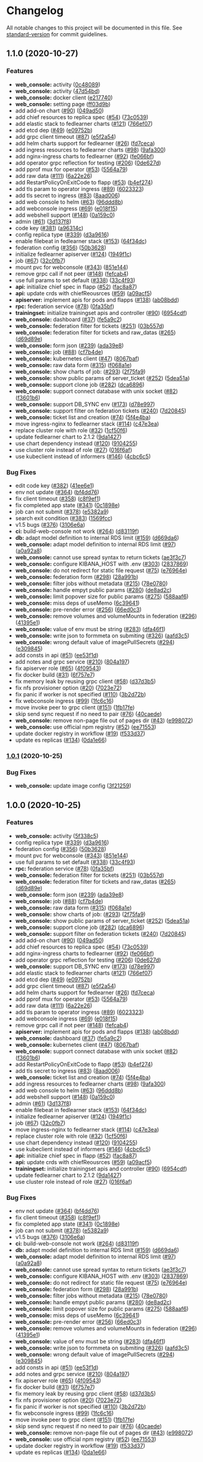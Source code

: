 # Changelog

All notable changes to this project will be documented in this file. See [standard-version](https://github.com/conventional-changelog/standard-version) for commit guidelines.

## 1.1.0 (2020-10-27)


### Features

* **web_console:** activity ([0c48089](https://github.com/bytedance/fedlearner/commit/0c4808944e8acc289e92a33e5362d45587e4806f))
* **web_console:** activity ([47d54bd](https://github.com/bytedance/fedlearner/commit/47d54bd3fba9b5e311ab7bd18c079792c518ac93))
* **web_console:** docker client ([e217740](https://github.com/bytedance/fedlearner/commit/e2177400cb183f9e35168b3e2b35ed053284d94e))
* **web_console:** setting page ([ff03d9b](https://github.com/bytedance/fedlearner/commit/ff03d9ba88e293e065346df1b8e6e107dce8b5b5))
* add add-on chart ([#90](https://github.com/bytedance/fedlearner/issues/90)) ([049ad50](https://github.com/bytedance/fedlearner/commit/049ad500c1cf384d24c7df462498e5abfdb45329))
* add chief resources to replica spec ([#54](https://github.com/bytedance/fedlearner/issues/54)) ([73c0539](https://github.com/bytedance/fedlearner/commit/73c053966e3bd5a8c7a9ecbcc26bc20c91dc321a))
* add elastic stack to fedlearner charts ([#121](https://github.com/bytedance/fedlearner/issues/121)) ([766ef07](https://github.com/bytedance/fedlearner/commit/766ef073afa2ce1d9baadec85bc2af7b7708f3bd))
* add etcd dep ([#49](https://github.com/bytedance/fedlearner/issues/49)) ([e09752b](https://github.com/bytedance/fedlearner/commit/e09752bd837425eef3cdd19f80e37cff55d3d3b7))
* add grpc client timeout ([#87](https://github.com/bytedance/fedlearner/issues/87)) ([e5f2a54](https://github.com/bytedance/fedlearner/commit/e5f2a5468f962def157fc575b1ff0910fcb4b5a6))
* add helm charts support for fedlearner ([#26](https://github.com/bytedance/fedlearner/issues/26)) ([fd7ceca](https://github.com/bytedance/fedlearner/commit/fd7ceca03f0627f43016023aa91961c78bcd38f9))
* add ingress resources to fedlearner charts ([#98](https://github.com/bytedance/fedlearner/issues/98)) ([9afa300](https://github.com/bytedance/fedlearner/commit/9afa3007cffa664f4a22c90592cb1397eaa9e574))
* add nginx-ingress charts to fedlearner ([#92](https://github.com/bytedance/fedlearner/issues/92)) ([fe066bf](https://github.com/bytedance/fedlearner/commit/fe066bf0f39c02e7250f6595c6947e3e4720f377))
* add operator grpc reflection for testing ([#206](https://github.com/bytedance/fedlearner/issues/206)) ([0de627d](https://github.com/bytedance/fedlearner/commit/0de627dc3aa44cb8dafc8b726fea507dd7635a40))
* add pprof mux for operator ([#53](https://github.com/bytedance/fedlearner/issues/53)) ([5564a79](https://github.com/bytedance/fedlearner/commit/5564a79652cb60ca24abd2c9adda3c4c72953fce))
* add raw data ([#111](https://github.com/bytedance/fedlearner/issues/111)) ([6a22e26](https://github.com/bytedance/fedlearner/commit/6a22e26aaa06ea5a1e4523363dfce592f975c7f4))
* add RestartPolicyOnExitCode to flapp ([#53](https://github.com/bytedance/fedlearner/issues/53)) ([b4ef274](https://github.com/bytedance/fedlearner/commit/b4ef274ff4e0d0ca170aaa02da8664bdb1a5d1e6))
* add tls param to operator ingress ([#89](https://github.com/bytedance/fedlearner/issues/89)) ([6023323](https://github.com/bytedance/fedlearner/commit/602332377ceb5dbc5db38094b708789a39cab58c))
* add tls secret to ingress ([#83](https://github.com/bytedance/fedlearner/issues/83)) ([8aad006](https://github.com/bytedance/fedlearner/commit/8aad006814a432cba1bc9cf143ca3faef207d21e))
* add web console to helm ([#63](https://github.com/bytedance/fedlearner/issues/63)) ([96ddd8b](https://github.com/bytedance/fedlearner/commit/96ddd8b65860da0a34663fb77d9a8975ecde0a41))
* add webconsole ingress ([#69](https://github.com/bytedance/fedlearner/issues/69)) ([e018f15](https://github.com/bytedance/fedlearner/commit/e018f1547e11fb9e6370c3a4ff7bcaf9e7cc82a6))
* add webshell support ([#148](https://github.com/bytedance/fedlearner/issues/148)) ([0a159c0](https://github.com/bytedance/fedlearner/commit/0a159c0f638d760496aa3a82cead6c348e531d1e))
* admin ([#61](https://github.com/bytedance/fedlearner/issues/61)) ([3d137f8](https://github.com/bytedance/fedlearner/commit/3d137f856efaf655f7731327af38df890084fa76))
* code key ([#381](https://github.com/bytedance/fedlearner/issues/381)) ([a96314c](https://github.com/bytedance/fedlearner/commit/a96314c85a226213f03cc3b1613a5ece6ce4d892))
* config replica type ([#339](https://github.com/bytedance/fedlearner/issues/339)) ([d3a9616](https://github.com/bytedance/fedlearner/commit/d3a96160142eea41fe385db78b8b2e6bf14e8362))
* enable filebeat in fedlearner stack ([#153](https://github.com/bytedance/fedlearner/issues/153)) ([64f34dc](https://github.com/bytedance/fedlearner/commit/64f34dc2f93e3088ab6765b09f488721f87a194b))
* federation config ([#356](https://github.com/bytedance/fedlearner/issues/356)) ([50b3628](https://github.com/bytedance/fedlearner/commit/50b3628a2bab258f74c68dd7356db378272d807a))
* initialize fedlearner apiserver ([#124](https://github.com/bytedance/fedlearner/issues/124)) ([1949f1c](https://github.com/bytedance/fedlearner/commit/1949f1c0e50926f4f2c7d24fb5b48c09f38248dc))
* job ([#67](https://github.com/bytedance/fedlearner/issues/67)) ([32c0fb7](https://github.com/bytedance/fedlearner/commit/32c0fb7e2308e7b39ec883d5dbd8cd709626ce0a))
* mount pvc for webconsole ([#343](https://github.com/bytedance/fedlearner/issues/343)) ([851e144](https://github.com/bytedance/fedlearner/commit/851e144db11d5e6e8b91473a26761e351633fc24))
* remove grpc call if not peer ([#148](https://github.com/bytedance/fedlearner/issues/148)) ([fefcab4](https://github.com/bytedance/fedlearner/commit/fefcab4723d1c213ce88fd799df667fcf0abb1f7))
* use full params to set default ([#338](https://github.com/bytedance/fedlearner/issues/338)) ([33c4f93](https://github.com/bytedance/fedlearner/commit/33c4f932724a4c29f8983637f42b359bc8c8eb6c))
* **api:** initialize chief spec in flapp ([#52](https://github.com/bytedance/fedlearner/issues/52)) ([fac8a87](https://github.com/bytedance/fedlearner/commit/fac8a8715c3f3006c479b5fef7e424bc2f295817))
* **api:** update crds with chiefReousrces ([#59](https://github.com/bytedance/fedlearner/issues/59)) ([a09acf5](https://github.com/bytedance/fedlearner/commit/a09acf54d979f73a089e0ba30474f18c57d954d4))
* **apiserver:** implement apis for pods and flapps ([#138](https://github.com/bytedance/fedlearner/issues/138)) ([ab08bdd](https://github.com/bytedance/fedlearner/commit/ab08bddd5d151da19b1c7ed95dde0d36a411d0e4))
* **rpc:** federation service ([#78](https://github.com/bytedance/fedlearner/issues/78)) ([0fa35bf](https://github.com/bytedance/fedlearner/commit/0fa35bf012b884e88bad66857c622816aa3b7757))
* **trainingset:** initialize trainingset apis and controller ([#90](https://github.com/bytedance/fedlearner/issues/90)) ([6954cdf](https://github.com/bytedance/fedlearner/commit/6954cdf3f240e9c505114715a7654db180d8349a))
* **web_console:** dashboard ([#37](https://github.com/bytedance/fedlearner/issues/37)) ([fe5a9c2](https://github.com/bytedance/fedlearner/commit/fe5a9c259efdbd3b6916c9a78da075f19a724ca1))
* **web_console:** federation filter for tickets ([#251](https://github.com/bytedance/fedlearner/issues/251)) ([03b557d](https://github.com/bytedance/fedlearner/commit/03b557d0ebfd610861eb6a5233e8aa8ae03e6196))
* **web_console:** federation filter for tickets and raw_datas ([#265](https://github.com/bytedance/fedlearner/issues/265)) ([d69d89e](https://github.com/bytedance/fedlearner/commit/d69d89e63acc6457ff389ffb81cce724419b5d5c))
* **web_console:** form json ([#239](https://github.com/bytedance/fedlearner/issues/239)) ([ada39e8](https://github.com/bytedance/fedlearner/commit/ada39e8939bdf763f340cf8f79f6a613150c39d5))
* **web_console:** job ([#88](https://github.com/bytedance/fedlearner/issues/88)) ([cf7b4de](https://github.com/bytedance/fedlearner/commit/cf7b4de7c90ea1af7321b73e5fc664c220933aa9))
* **web_console:** kubernetes client ([#47](https://github.com/bytedance/fedlearner/issues/47)) ([8067baf](https://github.com/bytedance/fedlearner/commit/8067baf2191ca840830534e3cbc8124e7a1d5f59))
* **web_console:** raw data form ([#315](https://github.com/bytedance/fedlearner/issues/315)) ([f068a1e](https://github.com/bytedance/fedlearner/commit/f068a1eb77ca0a09321f912232b710e873b58257))
* **web_console:** show charts of job: ([#293](https://github.com/bytedance/fedlearner/issues/293)) ([2f75fa9](https://github.com/bytedance/fedlearner/commit/2f75fa9079e2f51ebcef77b4d6183b186b7bb59a))
* **web_console:** show public params of server_ticket ([#252](https://github.com/bytedance/fedlearner/issues/252)) ([5dea51a](https://github.com/bytedance/fedlearner/commit/5dea51a7e32689fba2c113b641f9908a0cfd02c4))
* **web_console:** support clone job ([#282](https://github.com/bytedance/fedlearner/issues/282)) ([dca6896](https://github.com/bytedance/fedlearner/commit/dca68966c18aa9ecb3dad555176b7369b3d8e838))
* **web_console:** support connect database with unix socket ([#82](https://github.com/bytedance/fedlearner/issues/82)) ([f3601b6](https://github.com/bytedance/fedlearner/commit/f3601b6ee5b389cd06e9937c58eddbde29fa6637))
* **web_console:** support DB_SYNC env ([#173](https://github.com/bytedance/fedlearner/issues/173)) ([d78e997](https://github.com/bytedance/fedlearner/commit/d78e99787932d62af2397aa5b52c657a3b2b1305))
* **web_console:** support filter on federation tickets ([#240](https://github.com/bytedance/fedlearner/issues/240)) ([7d20845](https://github.com/bytedance/fedlearner/commit/7d2084590b4c690973c46f627c8741a8dfc79dd9))
* **web_console:** ticket list and creation ([#74](https://github.com/bytedance/fedlearner/issues/74)) ([5f4e4ba](https://github.com/bytedance/fedlearner/commit/5f4e4baa95f69b6ae7dad37e6e520e4548d87cb2))
* move ingress-nginx to fedlearner stack ([#114](https://github.com/bytedance/fedlearner/issues/114)) ([c47e3ea](https://github.com/bytedance/fedlearner/commit/c47e3eabaf539272fc91dad6397d7f17d08063fd))
* replace cluster role with role ([#32](https://github.com/bytedance/fedlearner/issues/32)) ([1cf50f6](https://github.com/bytedance/fedlearner/commit/1cf50f635ae4b7f0d954d98d36ea72e15330ebfc))
* update fedlearner chart to 2.1.2 ([9da1427](https://github.com/bytedance/fedlearner/commit/9da1427455b60086cf69158c41e9a0ef969ec92a))
* use chart dependency instead ([#120](https://github.com/bytedance/fedlearner/issues/120)) ([9104255](https://github.com/bytedance/fedlearner/commit/9104255748b6a1e113e9866fb51913931cda5a0c))
* use cluster role instead of role ([#27](https://github.com/bytedance/fedlearner/issues/27)) ([016f6af](https://github.com/bytedance/fedlearner/commit/016f6af8067485745d897c70d7034bb9a288ce77))
* use kubeclient instead of informers ([#146](https://github.com/bytedance/fedlearner/issues/146)) ([4cbc6c5](https://github.com/bytedance/fedlearner/commit/4cbc6c5c23401984d3e387e6d3647017c1274e90))


### Bug Fixes

*  edit code key ([#382](https://github.com/bytedance/fedlearner/issues/382)) ([41ee6e1](https://github.com/bytedance/fedlearner/commit/41ee6e137817b7793a98a3472e228782208d4015))
* env not update ([#364](https://github.com/bytedance/fedlearner/issues/364)) ([bf4dd76](https://github.com/bytedance/fedlearner/commit/bf4dd76110268704008a12e62b281648d40b8691))
* fix client timeout ([#358](https://github.com/bytedance/fedlearner/issues/358)) ([c8f9ef1](https://github.com/bytedance/fedlearner/commit/c8f9ef142f870366bb2048197702baa27294cc47))
* fix completed app state ([#341](https://github.com/bytedance/fedlearner/issues/341)) ([0c1898e](https://github.com/bytedance/fedlearner/commit/0c1898e16c0c1d7834dd83212f6b5efe58ffcb73))
* job can not submit ([#378](https://github.com/bytedance/fedlearner/issues/378)) ([e5382a9](https://github.com/bytedance/fedlearner/commit/e5382a9e38c0f48ac405f63d5beda90391291037))
* search exit condition ([#383](https://github.com/bytedance/fedlearner/issues/383)) ([1569fcc](https://github.com/bytedance/fedlearner/commit/1569fcc03809a9cad7fcd0cdb9c551d765147d15))
* v1.5 bugs ([#376](https://github.com/bytedance/fedlearner/issues/376)) ([3106e6a](https://github.com/bytedance/fedlearner/commit/3106e6a920fd273439c5d6fdc1afd992e8050048))
* **ci:** build-web-console not work ([#264](https://github.com/bytedance/fedlearner/issues/264)) ([d83119f](https://github.com/bytedance/fedlearner/commit/d83119fee228f35ea87b73a8cfa882a2e10c97ae))
* **db:** adapt model definition to internal RDS limit ([#159](https://github.com/bytedance/fedlearner/issues/159)) ([d669da6](https://github.com/bytedance/fedlearner/commit/d669da6473e3a362feacfc59ec9537040216379e))
* **web_console:** adapt model definition to internal RDS limit ([#97](https://github.com/bytedance/fedlearner/issues/97)) ([a0a92a8](https://github.com/bytedance/fedlearner/commit/a0a92a84f86e63b575fac0b441d44e8ad77eac3c))
* **web_console:** cannot use spread syntax to return tickets ([ae3f3c7](https://github.com/bytedance/fedlearner/commit/ae3f3c78d09e848a3f122af40a8158b1cc594339))
* **web_console:** configure KIBANA_HOST with .env ([#303](https://github.com/bytedance/fedlearner/issues/303)) ([2837869](https://github.com/bytedance/fedlearner/commit/2837869856360b583cc25ba0a46c31883802fd80))
* **web_console:** do not redirect for static file request ([#75](https://github.com/bytedance/fedlearner/issues/75)) ([e76964e](https://github.com/bytedance/fedlearner/commit/e76964e1d798637cb864f15b0547628b952fd2a0))
* **web_console:** federation form ([#298](https://github.com/bytedance/fedlearner/issues/298)) ([28a991b](https://github.com/bytedance/fedlearner/commit/28a991b7e468edfea8a7a584efb9be8a161b5092))
* **web_console:** filter jobs without metadata ([#215](https://github.com/bytedance/fedlearner/issues/215)) ([78e0780](https://github.com/bytedance/fedlearner/commit/78e07800cefb5fb580d2efc41bc6296655840145))
* **web_console:** handle empyt public params ([#280](https://github.com/bytedance/fedlearner/issues/280)) ([de8ad2c](https://github.com/bytedance/fedlearner/commit/de8ad2c05d59d2c13fb625dcc6c74f38bb134768))
* **web_console:** limit popover size for public params ([#275](https://github.com/bytedance/fedlearner/issues/275)) ([588aaf6](https://github.com/bytedance/fedlearner/commit/588aaf642de0d17d9e9a4a56d4a61f2034b89069))
* **web_console:** miss deps of useMemo ([6c39641](https://github.com/bytedance/fedlearner/commit/6c3964173d946a431b3535a5c7adcd9e09eabd4d))
* **web_console:** pre-render error ([#256](https://github.com/bytedance/fedlearner/issues/256)) ([66ed0c3](https://github.com/bytedance/fedlearner/commit/66ed0c3209e6843c32c8d39b87464ffd1ff722f5))
* **web_console:** remove volumes and volumeMounts in federation ([#296](https://github.com/bytedance/fedlearner/issues/296)) ([41395e1](https://github.com/bytedance/fedlearner/commit/41395e113c2c376a05a8f454a5848ee44f843301))
* **web_console:** value of env must be string ([#283](https://github.com/bytedance/fedlearner/issues/283)) ([dfa46f1](https://github.com/bytedance/fedlearner/commit/dfa46f16f44e1064d3dd3671ab99eb80f5b561e0))
* **web_console:** write json to formmeta on submiting ([#326](https://github.com/bytedance/fedlearner/issues/326)) ([aafd3c5](https://github.com/bytedance/fedlearner/commit/aafd3c5367af35862fe58daf8131db38a9abed42))
* **web_console:** wrong default value of imagePullSecrets ([#294](https://github.com/bytedance/fedlearner/issues/294)) ([e309845](https://github.com/bytedance/fedlearner/commit/e3098453e4179e46fad0f6375d8a6b781d527c4f))
* add consts in api ([#51](https://github.com/bytedance/fedlearner/issues/51)) ([ee53f1d](https://github.com/bytedance/fedlearner/commit/ee53f1d83c6fdc7a9eea95a4c5a69629cdc0480c))
* add notes and grpc service ([#210](https://github.com/bytedance/fedlearner/issues/210)) ([804a197](https://github.com/bytedance/fedlearner/commit/804a197df6b9a8e2e407ae498451d9939723fbf8))
* fix apiserver role ([#65](https://github.com/bytedance/fedlearner/issues/65)) ([4f09543](https://github.com/bytedance/fedlearner/commit/4f0954315a401e86f1b128e4d79b0d8e8f0e009f))
* fix docker build ([#31](https://github.com/bytedance/fedlearner/issues/31)) ([6f757e7](https://github.com/bytedance/fedlearner/commit/6f757e744746a3097d6ed1eb16b826428c6cf742))
* fix memory leak by reusing grpc client ([#58](https://github.com/bytedance/fedlearner/issues/58)) ([d37d3b5](https://github.com/bytedance/fedlearner/commit/d37d3b58f2b3c971de4b0914ffdb85c4a7638a60))
* fix nfs provisioner option ([#20](https://github.com/bytedance/fedlearner/issues/20)) ([7023e72](https://github.com/bytedance/fedlearner/commit/7023e72537368b97c8ed2690bf54daf4fe960230))
* fix panic if worker is not specified ([#110](https://github.com/bytedance/fedlearner/issues/110)) ([3b2d72b](https://github.com/bytedance/fedlearner/commit/3b2d72bc3185f35f41cb729088d93cfd61a36166))
* fix webconsole ingress ([#99](https://github.com/bytedance/fedlearner/issues/99)) ([1fc6c16](https://github.com/bytedance/fedlearner/commit/1fc6c168317ca795b7c30322f0202980ae65cbea))
* move invoke peer to grpc client ([#151](https://github.com/bytedance/fedlearner/issues/151)) ([1fb17fe](https://github.com/bytedance/fedlearner/commit/1fb17fe5887a0895fd976f621b4d9bac38a092e9))
* skip send sync request if no need to pair ([#76](https://github.com/bytedance/fedlearner/issues/76)) ([40caede](https://github.com/bytedance/fedlearner/commit/40caede366fa936016e14e93502ffad49440cb2f))
* **web_console:** remove non-page file out of pages dir ([#43](https://github.com/bytedance/fedlearner/issues/43)) ([e998072](https://github.com/bytedance/fedlearner/commit/e998072487d5dcbe58b399163f923ed7335b39f7))
* **web_console:** use official npm registry ([#52](https://github.com/bytedance/fedlearner/issues/52)) ([ee71553](https://github.com/bytedance/fedlearner/commit/ee715532c3175a7184c2ba0b653a4c5ce14c5131))
* update docker registry in workflow ([#19](https://github.com/bytedance/fedlearner/issues/19)) ([f533d37](https://github.com/bytedance/fedlearner/commit/f533d3751de2842ff7d498b2ef92eab9225034f6))
* update es replicas ([#134](https://github.com/bytedance/fedlearner/issues/134)) ([0da1e66](https://github.com/bytedance/fedlearner/commit/0da1e66ffd8b373701488a11bbcba0c22ae1dd18))

### [1.0.1](https://github.com/bytedance/fedlearner/compare/v1.0.0...v1.0.1) (2020-10-25)


### Bug Fixes

* **web_console:** update image config ([3f21259](https://github.com/bytedance/fedlearner/commit/3f212597d8a6e95f8c75ce683e32c6ac1e5a5dc4))

## 1.0.0 (2020-10-25)


### Features

* **web_console:** activity ([5f338c5](https://github.com/bytedance/fedlearner/commit/5f338c5178b4b972a56fad19bfa77917e068e6b3))
* config replica type ([#339](https://github.com/bytedance/fedlearner/issues/339)) ([d3a9616](https://github.com/bytedance/fedlearner/commit/d3a96160142eea41fe385db78b8b2e6bf14e8362))
* federation config ([#356](https://github.com/bytedance/fedlearner/issues/356)) ([50b3628](https://github.com/bytedance/fedlearner/commit/50b3628a2bab258f74c68dd7356db378272d807a))
* mount pvc for webconsole ([#343](https://github.com/bytedance/fedlearner/issues/343)) ([851e144](https://github.com/bytedance/fedlearner/commit/851e144db11d5e6e8b91473a26761e351633fc24))
* use full params to set default ([#338](https://github.com/bytedance/fedlearner/issues/338)) ([33c4f93](https://github.com/bytedance/fedlearner/commit/33c4f932724a4c29f8983637f42b359bc8c8eb6c))
* **rpc:** federation service ([#78](https://github.com/bytedance/fedlearner/issues/78)) ([0fa35bf](https://github.com/bytedance/fedlearner/commit/0fa35bf012b884e88bad66857c622816aa3b7757))
* **web_console:** federation filter for tickets ([#251](https://github.com/bytedance/fedlearner/issues/251)) ([03b557d](https://github.com/bytedance/fedlearner/commit/03b557d0ebfd610861eb6a5233e8aa8ae03e6196))
* **web_console:** federation filter for tickets and raw_datas ([#265](https://github.com/bytedance/fedlearner/issues/265)) ([d69d89e](https://github.com/bytedance/fedlearner/commit/d69d89e63acc6457ff389ffb81cce724419b5d5c))
* **web_console:** form json ([#239](https://github.com/bytedance/fedlearner/issues/239)) ([ada39e8](https://github.com/bytedance/fedlearner/commit/ada39e8939bdf763f340cf8f79f6a613150c39d5))
* **web_console:** job ([#88](https://github.com/bytedance/fedlearner/issues/88)) ([cf7b4de](https://github.com/bytedance/fedlearner/commit/cf7b4de7c90ea1af7321b73e5fc664c220933aa9))
* **web_console:** raw data form ([#315](https://github.com/bytedance/fedlearner/issues/315)) ([f068a1e](https://github.com/bytedance/fedlearner/commit/f068a1eb77ca0a09321f912232b710e873b58257))
* **web_console:** show charts of job: ([#293](https://github.com/bytedance/fedlearner/issues/293)) ([2f75fa9](https://github.com/bytedance/fedlearner/commit/2f75fa9079e2f51ebcef77b4d6183b186b7bb59a))
* **web_console:** show public params of server_ticket ([#252](https://github.com/bytedance/fedlearner/issues/252)) ([5dea51a](https://github.com/bytedance/fedlearner/commit/5dea51a7e32689fba2c113b641f9908a0cfd02c4))
* **web_console:** support clone job ([#282](https://github.com/bytedance/fedlearner/issues/282)) ([dca6896](https://github.com/bytedance/fedlearner/commit/dca68966c18aa9ecb3dad555176b7369b3d8e838))
* **web_console:** support filter on federation tickets ([#240](https://github.com/bytedance/fedlearner/issues/240)) ([7d20845](https://github.com/bytedance/fedlearner/commit/7d2084590b4c690973c46f627c8741a8dfc79dd9))
* add add-on chart ([#90](https://github.com/bytedance/fedlearner/issues/90)) ([049ad50](https://github.com/bytedance/fedlearner/commit/049ad500c1cf384d24c7df462498e5abfdb45329))
* add chief resources to replica spec ([#54](https://github.com/bytedance/fedlearner/issues/54)) ([73c0539](https://github.com/bytedance/fedlearner/commit/73c053966e3bd5a8c7a9ecbcc26bc20c91dc321a))
* add nginx-ingress charts to fedlearner ([#92](https://github.com/bytedance/fedlearner/issues/92)) ([fe066bf](https://github.com/bytedance/fedlearner/commit/fe066bf0f39c02e7250f6595c6947e3e4720f377))
* add operator grpc reflection for testing ([#206](https://github.com/bytedance/fedlearner/issues/206)) ([0de627d](https://github.com/bytedance/fedlearner/commit/0de627dc3aa44cb8dafc8b726fea507dd7635a40))
* **web_console:** support DB_SYNC env ([#173](https://github.com/bytedance/fedlearner/issues/173)) ([d78e997](https://github.com/bytedance/fedlearner/commit/d78e99787932d62af2397aa5b52c657a3b2b1305))
* add elastic stack to fedlearner charts ([#121](https://github.com/bytedance/fedlearner/issues/121)) ([766ef07](https://github.com/bytedance/fedlearner/commit/766ef073afa2ce1d9baadec85bc2af7b7708f3bd))
* add etcd dep ([#49](https://github.com/bytedance/fedlearner/issues/49)) ([e09752b](https://github.com/bytedance/fedlearner/commit/e09752bd837425eef3cdd19f80e37cff55d3d3b7))
* add grpc client timeout ([#87](https://github.com/bytedance/fedlearner/issues/87)) ([e5f2a54](https://github.com/bytedance/fedlearner/commit/e5f2a5468f962def157fc575b1ff0910fcb4b5a6))
* add helm charts support for fedlearner ([#26](https://github.com/bytedance/fedlearner/issues/26)) ([fd7ceca](https://github.com/bytedance/fedlearner/commit/fd7ceca03f0627f43016023aa91961c78bcd38f9))
* add pprof mux for operator ([#53](https://github.com/bytedance/fedlearner/issues/53)) ([5564a79](https://github.com/bytedance/fedlearner/commit/5564a79652cb60ca24abd2c9adda3c4c72953fce))
* add raw data ([#111](https://github.com/bytedance/fedlearner/issues/111)) ([6a22e26](https://github.com/bytedance/fedlearner/commit/6a22e26aaa06ea5a1e4523363dfce592f975c7f4))
* add tls param to operator ingress ([#89](https://github.com/bytedance/fedlearner/issues/89)) ([6023323](https://github.com/bytedance/fedlearner/commit/602332377ceb5dbc5db38094b708789a39cab58c))
* add webconsole ingress ([#69](https://github.com/bytedance/fedlearner/issues/69)) ([e018f15](https://github.com/bytedance/fedlearner/commit/e018f1547e11fb9e6370c3a4ff7bcaf9e7cc82a6))
* remove grpc call if not peer ([#148](https://github.com/bytedance/fedlearner/issues/148)) ([fefcab4](https://github.com/bytedance/fedlearner/commit/fefcab4723d1c213ce88fd799df667fcf0abb1f7))
* **apiserver:** implement apis for pods and flapps ([#138](https://github.com/bytedance/fedlearner/issues/138)) ([ab08bdd](https://github.com/bytedance/fedlearner/commit/ab08bddd5d151da19b1c7ed95dde0d36a411d0e4))
* **web_console:** dashboard ([#37](https://github.com/bytedance/fedlearner/issues/37)) ([fe5a9c2](https://github.com/bytedance/fedlearner/commit/fe5a9c259efdbd3b6916c9a78da075f19a724ca1))
* **web_console:** kubernetes client ([#47](https://github.com/bytedance/fedlearner/issues/47)) ([8067baf](https://github.com/bytedance/fedlearner/commit/8067baf2191ca840830534e3cbc8124e7a1d5f59))
* **web_console:** support connect database with unix socket ([#82](https://github.com/bytedance/fedlearner/issues/82)) ([f3601b6](https://github.com/bytedance/fedlearner/commit/f3601b6ee5b389cd06e9937c58eddbde29fa6637))
* add RestartPolicyOnExitCode to flapp ([#53](https://github.com/bytedance/fedlearner/issues/53)) ([b4ef274](https://github.com/bytedance/fedlearner/commit/b4ef274ff4e0d0ca170aaa02da8664bdb1a5d1e6))
* add tls secret to ingress ([#83](https://github.com/bytedance/fedlearner/issues/83)) ([8aad006](https://github.com/bytedance/fedlearner/commit/8aad006814a432cba1bc9cf143ca3faef207d21e))
* **web_console:** ticket list and creation ([#74](https://github.com/bytedance/fedlearner/issues/74)) ([5f4e4ba](https://github.com/bytedance/fedlearner/commit/5f4e4baa95f69b6ae7dad37e6e520e4548d87cb2))
* add ingress resources to fedlearner charts ([#98](https://github.com/bytedance/fedlearner/issues/98)) ([9afa300](https://github.com/bytedance/fedlearner/commit/9afa3007cffa664f4a22c90592cb1397eaa9e574))
* add web console to helm ([#63](https://github.com/bytedance/fedlearner/issues/63)) ([96ddd8b](https://github.com/bytedance/fedlearner/commit/96ddd8b65860da0a34663fb77d9a8975ecde0a41))
* add webshell support ([#148](https://github.com/bytedance/fedlearner/issues/148)) ([0a159c0](https://github.com/bytedance/fedlearner/commit/0a159c0f638d760496aa3a82cead6c348e531d1e))
* admin ([#61](https://github.com/bytedance/fedlearner/issues/61)) ([3d137f8](https://github.com/bytedance/fedlearner/commit/3d137f856efaf655f7731327af38df890084fa76))
* enable filebeat in fedlearner stack ([#153](https://github.com/bytedance/fedlearner/issues/153)) ([64f34dc](https://github.com/bytedance/fedlearner/commit/64f34dc2f93e3088ab6765b09f488721f87a194b))
* initialize fedlearner apiserver ([#124](https://github.com/bytedance/fedlearner/issues/124)) ([1949f1c](https://github.com/bytedance/fedlearner/commit/1949f1c0e50926f4f2c7d24fb5b48c09f38248dc))
* job ([#67](https://github.com/bytedance/fedlearner/issues/67)) ([32c0fb7](https://github.com/bytedance/fedlearner/commit/32c0fb7e2308e7b39ec883d5dbd8cd709626ce0a))
* move ingress-nginx to fedlearner stack ([#114](https://github.com/bytedance/fedlearner/issues/114)) ([c47e3ea](https://github.com/bytedance/fedlearner/commit/c47e3eabaf539272fc91dad6397d7f17d08063fd))
* replace cluster role with role ([#32](https://github.com/bytedance/fedlearner/issues/32)) ([1cf50f6](https://github.com/bytedance/fedlearner/commit/1cf50f635ae4b7f0d954d98d36ea72e15330ebfc))
* use chart dependency instead ([#120](https://github.com/bytedance/fedlearner/issues/120)) ([9104255](https://github.com/bytedance/fedlearner/commit/9104255748b6a1e113e9866fb51913931cda5a0c))
* use kubeclient instead of informers ([#146](https://github.com/bytedance/fedlearner/issues/146)) ([4cbc6c5](https://github.com/bytedance/fedlearner/commit/4cbc6c5c23401984d3e387e6d3647017c1274e90))
* **api:** initialize chief spec in flapp ([#52](https://github.com/bytedance/fedlearner/issues/52)) ([fac8a87](https://github.com/bytedance/fedlearner/commit/fac8a8715c3f3006c479b5fef7e424bc2f295817))
* **api:** update crds with chiefReousrces ([#59](https://github.com/bytedance/fedlearner/issues/59)) ([a09acf5](https://github.com/bytedance/fedlearner/commit/a09acf54d979f73a089e0ba30474f18c57d954d4))
* **trainingset:** initialize trainingset apis and controller ([#90](https://github.com/bytedance/fedlearner/issues/90)) ([6954cdf](https://github.com/bytedance/fedlearner/commit/6954cdf3f240e9c505114715a7654db180d8349a))
* update fedlearner chart to 2.1.2 ([9da1427](https://github.com/bytedance/fedlearner/commit/9da1427455b60086cf69158c41e9a0ef969ec92a))
* use cluster role instead of role ([#27](https://github.com/bytedance/fedlearner/issues/27)) ([016f6af](https://github.com/bytedance/fedlearner/commit/016f6af8067485745d897c70d7034bb9a288ce77))


### Bug Fixes

* env not update ([#364](https://github.com/bytedance/fedlearner/issues/364)) ([bf4dd76](https://github.com/bytedance/fedlearner/commit/bf4dd76110268704008a12e62b281648d40b8691))
* fix client timeout ([#358](https://github.com/bytedance/fedlearner/issues/358)) ([c8f9ef1](https://github.com/bytedance/fedlearner/commit/c8f9ef142f870366bb2048197702baa27294cc47))
* fix completed app state ([#341](https://github.com/bytedance/fedlearner/issues/341)) ([0c1898e](https://github.com/bytedance/fedlearner/commit/0c1898e16c0c1d7834dd83212f6b5efe58ffcb73))
* job can not submit ([#378](https://github.com/bytedance/fedlearner/issues/378)) ([e5382a9](https://github.com/bytedance/fedlearner/commit/e5382a9e38c0f48ac405f63d5beda90391291037))
* v1.5 bugs ([#376](https://github.com/bytedance/fedlearner/issues/376)) ([3106e6a](https://github.com/bytedance/fedlearner/commit/3106e6a920fd273439c5d6fdc1afd992e8050048))
* **ci:** build-web-console not work ([#264](https://github.com/bytedance/fedlearner/issues/264)) ([d83119f](https://github.com/bytedance/fedlearner/commit/d83119fee228f35ea87b73a8cfa882a2e10c97ae))
* **db:** adapt model definition to internal RDS limit ([#159](https://github.com/bytedance/fedlearner/issues/159)) ([d669da6](https://github.com/bytedance/fedlearner/commit/d669da6473e3a362feacfc59ec9537040216379e))
* **web_console:** adapt model definition to internal RDS limit ([#97](https://github.com/bytedance/fedlearner/issues/97)) ([a0a92a8](https://github.com/bytedance/fedlearner/commit/a0a92a84f86e63b575fac0b441d44e8ad77eac3c))
* **web_console:** cannot use spread syntax to return tickets ([ae3f3c7](https://github.com/bytedance/fedlearner/commit/ae3f3c78d09e848a3f122af40a8158b1cc594339))
* **web_console:** configure KIBANA_HOST with .env ([#303](https://github.com/bytedance/fedlearner/issues/303)) ([2837869](https://github.com/bytedance/fedlearner/commit/2837869856360b583cc25ba0a46c31883802fd80))
* **web_console:** do not redirect for static file request ([#75](https://github.com/bytedance/fedlearner/issues/75)) ([e76964e](https://github.com/bytedance/fedlearner/commit/e76964e1d798637cb864f15b0547628b952fd2a0))
* **web_console:** federation form ([#298](https://github.com/bytedance/fedlearner/issues/298)) ([28a991b](https://github.com/bytedance/fedlearner/commit/28a991b7e468edfea8a7a584efb9be8a161b5092))
* **web_console:** filter jobs without metadata ([#215](https://github.com/bytedance/fedlearner/issues/215)) ([78e0780](https://github.com/bytedance/fedlearner/commit/78e07800cefb5fb580d2efc41bc6296655840145))
* **web_console:** handle empyt public params ([#280](https://github.com/bytedance/fedlearner/issues/280)) ([de8ad2c](https://github.com/bytedance/fedlearner/commit/de8ad2c05d59d2c13fb625dcc6c74f38bb134768))
* **web_console:** limit popover size for public params ([#275](https://github.com/bytedance/fedlearner/issues/275)) ([588aaf6](https://github.com/bytedance/fedlearner/commit/588aaf642de0d17d9e9a4a56d4a61f2034b89069))
* **web_console:** miss deps of useMemo ([6c39641](https://github.com/bytedance/fedlearner/commit/6c3964173d946a431b3535a5c7adcd9e09eabd4d))
* **web_console:** pre-render error ([#256](https://github.com/bytedance/fedlearner/issues/256)) ([66ed0c3](https://github.com/bytedance/fedlearner/commit/66ed0c3209e6843c32c8d39b87464ffd1ff722f5))
* **web_console:** remove volumes and volumeMounts in federation ([#296](https://github.com/bytedance/fedlearner/issues/296)) ([41395e1](https://github.com/bytedance/fedlearner/commit/41395e113c2c376a05a8f454a5848ee44f843301))
* **web_console:** value of env must be string ([#283](https://github.com/bytedance/fedlearner/issues/283)) ([dfa46f1](https://github.com/bytedance/fedlearner/commit/dfa46f16f44e1064d3dd3671ab99eb80f5b561e0))
* **web_console:** write json to formmeta on submiting ([#326](https://github.com/bytedance/fedlearner/issues/326)) ([aafd3c5](https://github.com/bytedance/fedlearner/commit/aafd3c5367af35862fe58daf8131db38a9abed42))
* **web_console:** wrong default value of imagePullSecrets ([#294](https://github.com/bytedance/fedlearner/issues/294)) ([e309845](https://github.com/bytedance/fedlearner/commit/e3098453e4179e46fad0f6375d8a6b781d527c4f))
* add consts in api ([#51](https://github.com/bytedance/fedlearner/issues/51)) ([ee53f1d](https://github.com/bytedance/fedlearner/commit/ee53f1d83c6fdc7a9eea95a4c5a69629cdc0480c))
* add notes and grpc service ([#210](https://github.com/bytedance/fedlearner/issues/210)) ([804a197](https://github.com/bytedance/fedlearner/commit/804a197df6b9a8e2e407ae498451d9939723fbf8))
* fix apiserver role ([#65](https://github.com/bytedance/fedlearner/issues/65)) ([4f09543](https://github.com/bytedance/fedlearner/commit/4f0954315a401e86f1b128e4d79b0d8e8f0e009f))
* fix docker build ([#31](https://github.com/bytedance/fedlearner/issues/31)) ([6f757e7](https://github.com/bytedance/fedlearner/commit/6f757e744746a3097d6ed1eb16b826428c6cf742))
* fix memory leak by reusing grpc client ([#58](https://github.com/bytedance/fedlearner/issues/58)) ([d37d3b5](https://github.com/bytedance/fedlearner/commit/d37d3b58f2b3c971de4b0914ffdb85c4a7638a60))
* fix nfs provisioner option ([#20](https://github.com/bytedance/fedlearner/issues/20)) ([7023e72](https://github.com/bytedance/fedlearner/commit/7023e72537368b97c8ed2690bf54daf4fe960230))
* fix panic if worker is not specified ([#110](https://github.com/bytedance/fedlearner/issues/110)) ([3b2d72b](https://github.com/bytedance/fedlearner/commit/3b2d72bc3185f35f41cb729088d93cfd61a36166))
* fix webconsole ingress ([#99](https://github.com/bytedance/fedlearner/issues/99)) ([1fc6c16](https://github.com/bytedance/fedlearner/commit/1fc6c168317ca795b7c30322f0202980ae65cbea))
* move invoke peer to grpc client ([#151](https://github.com/bytedance/fedlearner/issues/151)) ([1fb17fe](https://github.com/bytedance/fedlearner/commit/1fb17fe5887a0895fd976f621b4d9bac38a092e9))
* skip send sync request if no need to pair ([#76](https://github.com/bytedance/fedlearner/issues/76)) ([40caede](https://github.com/bytedance/fedlearner/commit/40caede366fa936016e14e93502ffad49440cb2f))
* **web_console:** remove non-page file out of pages dir ([#43](https://github.com/bytedance/fedlearner/issues/43)) ([e998072](https://github.com/bytedance/fedlearner/commit/e998072487d5dcbe58b399163f923ed7335b39f7))
* **web_console:** use official npm registry ([#52](https://github.com/bytedance/fedlearner/issues/52)) ([ee71553](https://github.com/bytedance/fedlearner/commit/ee715532c3175a7184c2ba0b653a4c5ce14c5131))
* update docker registry in workflow ([#19](https://github.com/bytedance/fedlearner/issues/19)) ([f533d37](https://github.com/bytedance/fedlearner/commit/f533d3751de2842ff7d498b2ef92eab9225034f6))
* update es replicas ([#134](https://github.com/bytedance/fedlearner/issues/134)) ([0da1e66](https://github.com/bytedance/fedlearner/commit/0da1e66ffd8b373701488a11bbcba0c22ae1dd18))
